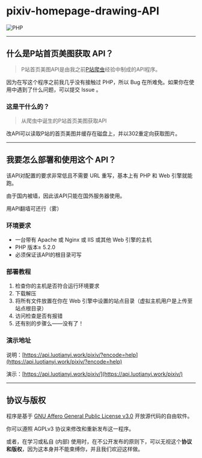 # pixiv-homepage-drawing-API

![PHP](https://img.shields.io/badge/PHP-5.2.0+-blue.svg) 

-----------

## 什么是P站首页美图获取 API？

> P站首页美图API是由我之前[P站爬虫](https://luoshuijs.vip/fxxk-pixiv.html)经验中制成的API程序。

因为在写这个程序之前我几乎没有接触过 PHP，所以 Bug 在所难免。如果你在使用中遇到了什么问题，可以提交 Issue 。


### 这是干什么的？

> 从爬虫中诞生的P站首页美图获取API

改API可以读取P站的首页美图并缓存在磁盘上，并以302重定向获取图片。

-----------

## 我要怎么部署和使用这个 API？

该API对配置的要求非常低且不需要 URL 重写，基本上有 PHP 和 Web 引擎就能跑。

由于国内被墙，因此该API只能在国外服务器使用。

用API翻墙可还行（雾）

### 环境要求

- 一台带有 Apache 或 Nginx 或 IIS 或其他 Web 引擎的主机
- PHP 版本≥ 5.2.0
- 必须保证该API的根目录可写

### 部署教程

1. 检查你的主机是否符合运行环境要求
2. 下载解压
3. 将所有文件放置在你在 Web 引擎中设置的站点目录（虚拟主机用户是上传至站点根目录）
5. 访问检查是否有报错
6. 还有别的步骤么——没有了！

### 演示地址

说明：[https://api.luotianyi.work/pixiv/?encode=help](https://api.luotianyi.work/pixiv/?encode=help)

演示：[https://api.luotianyi.work/pixiv/](https://api.luotianyi.work/pixiv/)

-----------

## 协议与版权

程序是基于 [GNU Affero General Public License v3.0](./LICENSE "GNU Affero General Public License v3.0")  开放源代码的自由软件。

你可以遵照 AGPLv3 协议来修改和重新发布这一程序。

或者，在学习或私自 (内部) 使用时，在不公开发布的原则下，可以无视这个**协议和版权**，因为这本身并不能束缚你，并且我们欢迎这样做。
